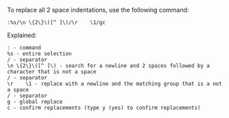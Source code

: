To replace all 2 space indentations, use the following command:
```
:%s/\n \{2\}\([^ ]\)/\r    \1/gc
```
Explained:
```
: - command
%s - entire selection
/ - separator
\n \{2\}\([^ ]\) - search for a newline and 2 spaces followed by a character that is not a space
/ - separator
\r    \1 - replace with a newline and the matching group that is a not a space
/ - separator
g - global replace
c - confirm replacements (type y (yes) to confirm replacements)
```